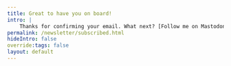 ```yaml
---
title: Great to have you on board!
intro: |
    Thanks for confirming your email. What next? [Follow me on Mastodon](https://mastodon.social/@tempertemper) and hold tight for the next newsletter!
permalink: /newsletter/subscribed.html
hideIntro: false
override:tags: false
layout: default
---
```

